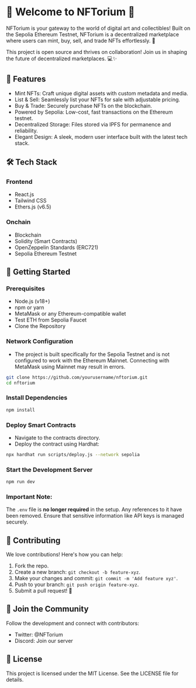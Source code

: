 # 🌟 Welcome to NFTorium 🌟
NFTorium is your gateway to the world of digital art and collectibles! Built on the Sepolia Ethereum Testnet, NFTorium is a decentralized marketplace where users can mint, buy, sell, and trade NFTs effortlessly. 🚀

This project is open source and thrives on collaboration! Join us in shaping the future of decentralized marketplaces. 💻✨

## 🎨 Features
- Mint NFTs: Craft unique digital assets with custom metadata and media.
- List & Sell: Seamlessly list your NFTs for sale with adjustable pricing.
- Buy & Trade: Securely purchase NFTs on the blockchain.
- Powered by Sepolia: Low-cost, fast transactions on the Ethereum testnet.
- Decentralized Storage: Files stored via IPFS for permanence and reliability.
- Elegant Design: A sleek, modern user interface built with the latest tech stack.

## 🛠️ Tech Stack
### Frontend
- React.js
- Tailwind CSS
- Ethers.js (v6.5)
  
### Onchain
- Blockchain
- Solidity (Smart Contracts)
- OpenZeppelin Standards (ERC721)
- Sepolia Ethereum Testnet
  
## 🚀 Getting Started
### Prerequisites
- Node.js (v18+)
- npm or yarn
- MetaMask or any Ethereum-compatible wallet
- Test ETH from Sepolia Faucet
- Clone the Repository

### Network Configuration
- The project is built specifically for the Sepolia Testnet and is not configured to work with the Ethereum Mainnet. Connecting with MetaMask using Mainnet may result in errors.
  
```bash
git clone https://github.com/yourusername/nftorium.git
cd nftorium
```

### Install Dependencies
```bash
npm install
```

### Deploy Smart Contracts
- Navigate to the contracts directory.
- Deploy the contract using Hardhat:

```bash
npx hardhat run scripts/deploy.js --network sepolia
```

### Start the Development Server
```bash
npm run dev
```

### Important Note:
The `.env` file is **no longer required** in the setup. Any references to it have been removed. Ensure that sensitive information like API keys is managed securely.

## 🤝 Contributing
We love contributions! Here's how you can help:

1. Fork the repo.
2. Create a new branch: `git checkout -b feature-xyz`.
3. Make your changes and commit: `git commit -m 'Add feature xyz'`.
4. Push to your branch: `git push origin feature-xyz`.
5. Submit a pull request! 🎉

## 🌟 Join the Community
Follow the development and connect with contributors:

- Twitter: @NFTorium
- Discord: Join our server

## 🐝 License
This project is licensed under the MIT License. See the LICENSE file for details.

